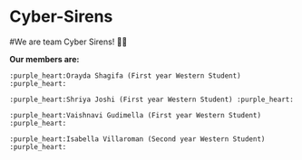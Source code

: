 # Cyber-Sirens

#We are team Cyber Sirens! :woman_technologist:

**Our members are:**

    :purple_heart:Orayda Shagifa (First year Western Student) :purple_heart:

    :purple_heart:Shriya Joshi (First year Western Student) :purple_heart:

    :purple_heart:Vaishnavi Gudimella (First year Western Student) :purple_heart:

    :purple_heart:Isabella Villaroman (Second year Western Student) :purple_heart: